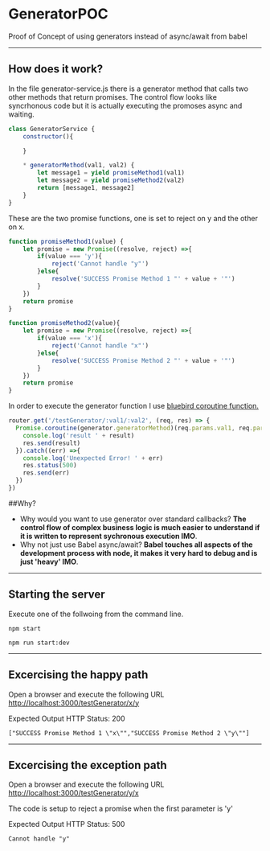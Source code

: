 # GeneratorPOC
Proof of Concept of using generators instead of async/await from babel

---
## How does it work?
In the file generator-service.js there is a generator method that calls two other methods that return promises. The control flow looks like syncrhonous code but it is actually executing the promoses async and waiting.

```javascript
class GeneratorService {
    constructor(){

    }

    * generatorMethod(val1, val2) {
        let message1 = yield promiseMethod1(val1)
        let message2 = yield promiseMethod2(val2)
        return [message1, message2]
    }
}
```

These are the two promise functions, one is set to reject on y and the other on x.

```javascript
function promiseMethod1(value) {
    let promise = new Promise((resolve, reject) =>{
        if(value === 'y'){
            reject('Cannot handle "y"')
        }else{
            resolve('SUCCESS Promise Method 1 "' + value + '"')
        }
    })
    return promise
}

function promiseMethod2(value){
    let promise = new Promise((resolve, reject) =>{
        if(value === 'x'){
            reject('Cannot handle "x"')
        }else{
            resolve('SUCCESS Promise Method 2 "' + value + '"')
        }
    })
    return promise
}
```

In order to execute the generator function I use [bluebird coroutine function.](http://bluebirdjs.com/docs/api/promise.coroutine.html)
```javascript
router.get('/testGenerator/:val1/:val2', (req, res) => {
  Promise.coroutine(generator.generatorMethod)(req.params.val1, req.params.val2).then((result) => {
    console.log('result ' + result)
    res.send(result)
  }).catch((err) =>{
    console.log('Unexpected Error! ' + err)
    res.status(500)
    res.send(err)
  })
})
```

##Why?

* Why would you want to use generator over standard callbacks? __The control flow of complex business logic is much easier to understand if it is written to represent sychronous execution IMO__.
* Why not just use Babel async/await? __Babel touches all aspects of the development process with node, it makes it very hard to debug and is just 'heavy' IMO__.

---
## Starting the server
Execute one of the follwoing from the command line.
```
npm start 
```
```
npm run start:dev
```
---
## Excercising the happy path
Open a browser and execute the following URL <http://localhost:3000/testGenerator/x/y>

Expected Output HTTP Status: 200
```
["SUCCESS Promise Method 1 \"x\"","SUCCESS Promise Method 2 \"y\""]
```
---
## Excercising the exception path
Open a browser and execute the following URL <http://localhost:3000/testGenerator/y/x>

The code is setup to reject a promise when the first parameter is 'y'

Expected Output HTTP Status: 500
```
Cannot handle "y"
```
